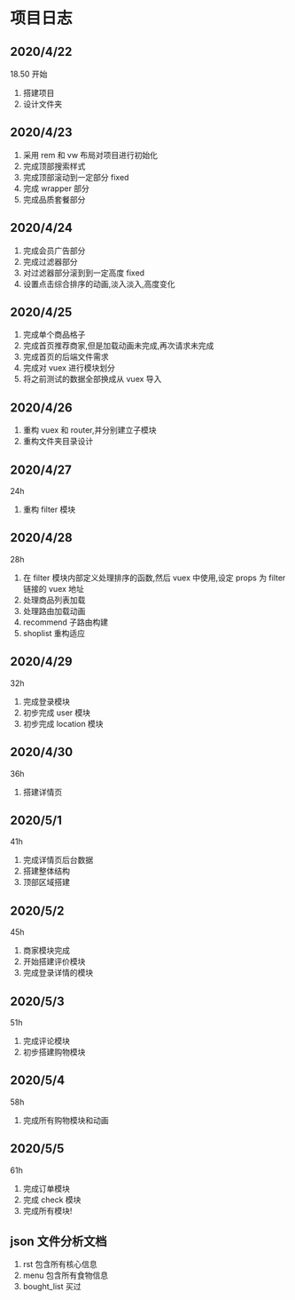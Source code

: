 # 项目日志

## 2020/4/22

18.50 开始

1. 搭建项目
2. 设计文件夹

## 2020/4/23

1. 采用 rem 和 vw 布局对项目进行初始化
2. 完成顶部搜索样式
3. 完成顶部滚动到一定部分 fixed
4. 完成 wrapper 部分
5. 完成品质套餐部分

## 2020/4/24

1. 完成会员广告部分
2. 完成过滤器部分
3. 对过滤器部分滚到到一定高度 fixed
4. 设置点击综合排序的动画,淡入淡入,高度变化

## 2020/4/25

1. 完成单个商品格子
2. 完成首页推荐商家,但是加载动画未完成,再次请求未完成
3. 完成首页的后端文件需求
4. 完成对 vuex 进行模块划分
5. 将之前测试的数据全部换成从 vuex 导入

## 2020/4/26

1. 重构 vuex 和 router,并分别建立子模块
1. 重构文件夹目录设计

## 2020/4/27

24h

1. 重构 filter 模块

## 2020/4/28

28h

1. 在 filter 模块内部定义处理排序的函数,然后 vuex 中使用,设定 props 为 filter 链接的 vuex 地址
2. 处理商品列表加载
3. 处理路由加载动画
4. recommend 子路由构建
5. shoplist 重构适应

## 2020/4/29

32h

1. 完成登录模块
2. 初步完成 user 模块
3. 初步完成 location 模块

## 2020/4/30

36h

1. 搭建详情页

## 2020/5/1

41h

1. 完成详情页后台数据
2. 搭建整体结构
3. 顶部区域搭建

## 2020/5/2

45h

1. 商家模块完成
2. 开始搭建评价模块
3. 完成登录详情的模块

## 2020/5/3

51h

1. 完成评论模块
2. 初步搭建购物模块

## 2020/5/4

58h

1. 完成所有购物模块和动画

## 2020/5/5

61h

1. 完成订单模块
2. 完成 check 模块
3. 完成所有模块!

## json 文件分析文档

1. rst 包含所有核心信息
2. menu 包含所有食物信息
3. bought_list 买过
